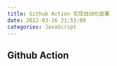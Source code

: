 ```yaml
---
title: Github Action 实现自动化部署
date: 2022-03-16 21:53:09
categories: JavaScript
---
```


## Github Action



